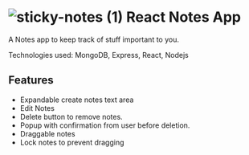 # ![sticky-notes (1)](https://user-images.githubusercontent.com/60535510/188039659-776ad39a-9784-4529-a9ea-1bc5f6181c3e.png) React Notes App
A Notes app to keep track of stuff important to you.  

Technologies used: MongoDB, Express, React, Nodejs

## Features
- Expandable create notes text area
- Edit Notes  
- Delete button to remove notes.
- Popup with confirmation from user before deletion.
- Draggable notes
- Lock notes to prevent dragging


